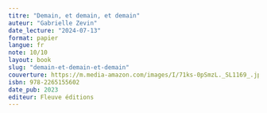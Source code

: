 ```yaml
---
titre: "Demain, et demain, et demain"
auteur: "Gabrielle Zevin"
date_lecture: "2024-07-13"
format: papier
langue: fr
note: 10/10
layout: book
slug: "demain-et-demain-et-demain"
couverture: https://m.media-amazon.com/images/I/71ks-0pSmzL._SL1169_.jpg
isbn: 978-2265155602
date_pub: 2023
editeur: Fleuve éditions
---
```

